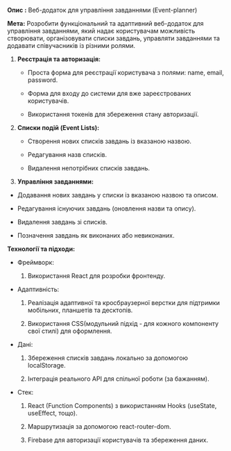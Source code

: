 **Опис :** Веб-додаток для управління завданнями (Event-planner)

**Мета:** Розробити функціональний та адаптивний веб-додаток для управління завданнями, який надає користувачам можливість створювати, організовувати списки завдань, управляти завданнями та додавати співучасників із різними ролями.

1. **Реєстрація та авторизація:** 

   - Проста форма для реєстрації користувача з полями: name, email, password.

   - Форма для входу до системи для вже зареєстрованих користувачів.

   - Використання токенів для збереження стану авторизації.

2. **Списки подій (Event Lists):**  

   - Створення нових списків завдань із вказаною назвою.

   - Редагування назв списків.

   - Видалення непотрібних списків завдань.

3. **Управління завданнями:**

  - Додавання нових завдань у списки із вказаною назвою та описом.

  - Редагування існуючих завдань (оновлення назви та опису).

  - Видалення завдань зі списків.

  - Позначення завдань як виконаних або невиконаних.


**Технології та підходи:**

  - Фреймворк:

    1. Використання React для розробки фронтенду.

  - Адаптивність:

    1. Реалізація адаптивної та кросбраузерної верстки для підтримки мобільних, планшетів та десктопів.

    2. Використання CSS(модульний підхід - для кожного компоненту свої стилі) для оформлення.

  - Дані:

    1. Збереження списків завдань локально за допомогою localStorage.

    2. Інтеграція реального API для спільної роботи (за бажанням).

  - Стек:

    1. React (Function Components) з використанням Hooks (useState, useEffect, тощо).

    2. Маршрутизація за допомогою react-router-dom.

    3. Firebase для авторизації користувачів та збереження даних.